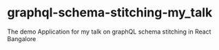 # graphql-schema-stitching-my_talk
The demo Application for my talk on graphQL schema stitching in React Bangalore
